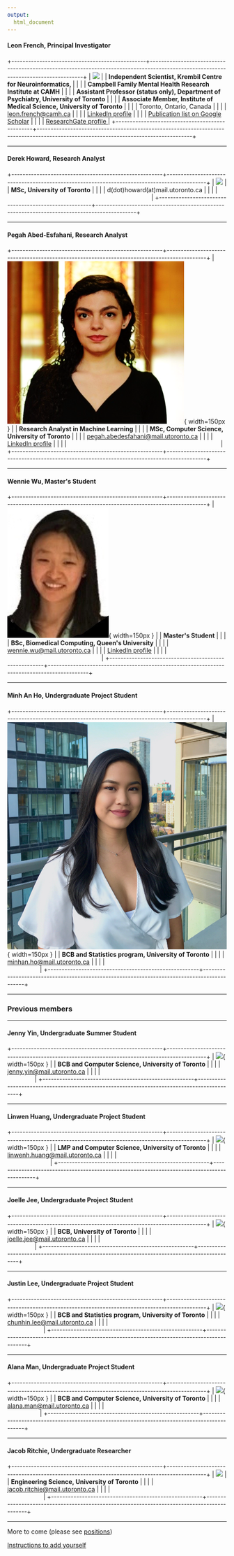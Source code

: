 ```yaml
---
output:
  html_document
---
```

<!---
README:
This is really annoying to edit - the tables are really finicky about spaces - maybe convert to something else - r markdown?
The table widths are relative to the longest column, hence the &nbsp; &nbsp; padding to make sure alignment is right
Also it's best to edit it with a text editor that doesn't wrap lines
-->

#### Leon French, Principal Investigator  
+------------------------------------------------+------------------------------------------------------------------------------------------------------------------------------------+
| ![](./images/Leon.picture.jpg)                 | | <b>Independent Scientist, Krembil Centre for Neuroinformatics, </b>                                                    |
|                                                | | <b>Campbell Family Mental Health Research Institute at CAMH</b>                                               |
|                                                | | <b>Assistant Professor (status only), Department of Psychiatry, University of Toronto</b>                                            |
|                                                | | <b> Associate Member, Institute of Medical Science, University of Toronto</b>                                            |
|                                                | | Toronto, Ontario, Canada                                                                                                 |
|                                                | |  leon.french@camh.ca                                                                                            |
|                                                | |  [LinkedIn profile](https://ca.linkedin.com/in/leonfrench)                                                                               |
|                                                | |  [Publication list on Google Scholar](https://scholar.google.ca/citations?hl=en&user=zBJxfPEAAAAJ&view_op=list_works&sortby=pubdate)         |
|                                                | |  [ResearchGate profile ](https://www.researchgate.net/profile/Leon_French)                                                         |
+------------------------------------------------+-------------------------------------------------------------------------------------------------------------------------------------+

- - -

#### Derek Howard, Research Analyst

+------------------------------------------------------+--------------------------------------------------------------------------------------------+
| ![](./images/derek.jpeg)                             | | <b>MSc, University of Toronto</b>                                                        |
|                                                      | | d(dot)howard(at)mail.utoronto.ca                                                        |
|                                                      | |  &nbsp; &nbsp;&nbsp; &nbsp; &nbsp; &nbsp; &nbsp;&nbsp; &nbsp; &nbsp; &nbsp; &nbsp; &nbsp; &nbsp; &nbsp; &nbsp; &nbsp; &nbsp; &nbsp; &nbsp;&nbsp; &nbsp; &nbsp; &nbsp; &nbsp; &nbsp; &nbsp; &nbsp; &nbsp; &nbsp; &nbsp; &nbsp; &nbsp;&nbsp; &nbsp; &nbsp; &nbsp; &nbsp;&nbsp; &nbsp; &nbsp; &nbsp; &nbsp; &nbsp; &nbsp; &nbsp; &nbsp;  |
+------------------------------------------------------+--------------------------------------------------------------------------------------------+

- - -

#### Pegah Abed-Esfahani, Research Analyst  
+------------------------------------------------------+--------------------------------------------------------------------------------------------+
| ![](./images/pegah.png){ width=150px }               | | <b>Research Analyst in Machine Learning</b>                                                        |
|                                                      | | <b>MSc, Computer Science, University of Toronto</b>                                                        |
|                                                      | | pegah.abedesfahani@mail.utoronto.ca                                                                                                |
|                                                      | | [LinkedIn profile](https://www.linkedin.com/in/pegah-abed/)                                                                                                |
|                                                      | |  &nbsp; &nbsp;&nbsp; &nbsp; &nbsp; &nbsp; &nbsp;&nbsp; &nbsp; &nbsp; &nbsp; &nbsp; &nbsp; &nbsp; &nbsp; &nbsp; &nbsp; &nbsp; &nbsp; &nbsp;&nbsp; &nbsp; &nbsp; &nbsp; &nbsp; &nbsp; &nbsp; &nbsp; &nbsp; &nbsp; &nbsp; &nbsp; &nbsp;&nbsp; &nbsp; &nbsp; &nbsp; &nbsp;&nbsp; &nbsp; &nbsp; &nbsp; &nbsp; &nbsp; &nbsp; &nbsp; &nbsp;  |
+------------------------------------------------------+--------------------------------------------------------------------------------------------+

- - -

#### Wennie Wu, Master's Student
+------------------------------------------------------+--------------------------------------------------------------------------------------------+
| ![](./images/wennie.jpg){ width=150px }              | | <b>Master's Student</b>                                                        |
|                                                      | | <b>BSc, Biomedical Computing, Queen's University</b>                                                        |
|                                                      | | wennie.wu@mail.utoronto.ca                                                                                                |
|                                                      | | [LinkedIn profile](https://www.linkedin.com/in/wennie-wu-047755142/)                                                                                                |
|                                                      | |  &nbsp; &nbsp;&nbsp; &nbsp; &nbsp; &nbsp; &nbsp;&nbsp; &nbsp; &nbsp; &nbsp; &nbsp; &nbsp; &nbsp; &nbsp; &nbsp; &nbsp; &nbsp; &nbsp; &nbsp;&nbsp; &nbsp; &nbsp; &nbsp; &nbsp; &nbsp; &nbsp; &nbsp; &nbsp; &nbsp; &nbsp; &nbsp; &nbsp;&nbsp; &nbsp; &nbsp; &nbsp; &nbsp;&nbsp; &nbsp; &nbsp; &nbsp; &nbsp; &nbsp; &nbsp; &nbsp; &nbsp;  |
+------------------------------------------------------+--------------------------------------------------------------------------------------------+

- - -

#### Minh An Ho, Undergraduate Project Student

+------------------------------------------------------+--------------------------------------------------------------------------------------------+
|   ![](./images/minhan.jpg){ width=150px }            | | <b>BCB and Statistics program, University of Toronto</b>                                                        |
|                                                      | | minhan.ho@mail.utoronto.ca                                                        |
|                                                      | |  &nbsp; &nbsp;&nbsp; &nbsp; &nbsp; &nbsp; &nbsp;&nbsp; &nbsp; &nbsp; &nbsp; &nbsp; &nbsp; &nbsp; &nbsp; &nbsp; &nbsp; &nbsp; &nbsp; &nbsp;&nbsp; &nbsp; &nbsp; &nbsp; &nbsp; &nbsp; &nbsp; &nbsp; &nbsp; &nbsp; &nbsp; &nbsp; &nbsp;&nbsp; &nbsp; &nbsp; &nbsp; &nbsp;&nbsp; &nbsp; &nbsp; &nbsp; &nbsp; &nbsp; &nbsp; &nbsp; &nbsp;  |
+------------------------------------------------------+--------------------------------------------------------------------------------------------+

- - -

### Previous members

- - -
#### Jenny Yin, Undergraduate Summer Student
+------------------------------------------------------+--------------------------------------------------------------------------------------------+
| ![](./images/jenny.png){ width=150px }               | | <b>BCB and Computer Science, University of Toronto</b>                                                        |
|                                                      | | jenny.yin@mail.utoronto.ca                                                        |
|                                                      | |  &nbsp; &nbsp;&nbsp; &nbsp; &nbsp; &nbsp; &nbsp;&nbsp; &nbsp; &nbsp; &nbsp; &nbsp; &nbsp; &nbsp; &nbsp; &nbsp; &nbsp; &nbsp; &nbsp; &nbsp;&nbsp; &nbsp; &nbsp; &nbsp; &nbsp; &nbsp; &nbsp; &nbsp; &nbsp; &nbsp; &nbsp; &nbsp; &nbsp;&nbsp; &nbsp; &nbsp; &nbsp; &nbsp;&nbsp; &nbsp; &nbsp; &nbsp; &nbsp; &nbsp; &nbsp; &nbsp; &nbsp;  |
+------------------------------------------------------+--------------------------------------------------------------------------------------------+

- - -

#### Linwen Huang, Undergraduate Project Student
+------------------------------------------------------+--------------------------------------------------------------------------------------------+
| ![](./images/linwen.png){ width=150px }              | | <b>LMP and Computer Science, University of Toronto</b>                                                        |
|                                                      | | linwenh.huang@mail.utoronto.ca                                                      |
|                                                      | |  &nbsp; &nbsp;&nbsp; &nbsp; &nbsp; &nbsp; &nbsp;&nbsp; &nbsp; &nbsp; &nbsp; &nbsp; &nbsp; &nbsp; &nbsp; &nbsp; &nbsp; &nbsp; &nbsp; &nbsp;&nbsp; &nbsp; &nbsp; &nbsp; &nbsp; &nbsp; &nbsp; &nbsp; &nbsp; &nbsp; &nbsp; &nbsp; &nbsp;&nbsp; &nbsp; &nbsp; &nbsp; &nbsp;&nbsp; &nbsp; &nbsp; &nbsp; &nbsp; &nbsp; &nbsp; &nbsp; &nbsp;  |
+------------------------------------------------------+--------------------------------------------------------------------------------------------+

- - -

#### Joelle Jee, Undergraduate Project Student
+------------------------------------------------------+--------------------------------------------------------------------------------------------+
| ![](./images/joelle.jpg){ width=150px }              | | <b>BCB, University of Toronto</b>                                                        |
|                                                      | | joelle.jee@mail.utoronto.ca                                                      |
|                                                      | |  &nbsp; &nbsp;&nbsp; &nbsp; &nbsp; &nbsp; &nbsp;&nbsp; &nbsp; &nbsp; &nbsp; &nbsp; &nbsp; &nbsp; &nbsp; &nbsp; &nbsp; &nbsp; &nbsp; &nbsp;&nbsp; &nbsp; &nbsp; &nbsp; &nbsp; &nbsp; &nbsp; &nbsp; &nbsp; &nbsp; &nbsp; &nbsp; &nbsp;&nbsp; &nbsp; &nbsp; &nbsp; &nbsp;&nbsp; &nbsp; &nbsp; &nbsp; &nbsp; &nbsp; &nbsp; &nbsp; &nbsp;  |
+------------------------------------------------------+--------------------------------------------------------------------------------------------+

- - -

#### Justin Lee, Undergraduate Project Student

+------------------------------------------------------+--------------------------------------------------------------------------------------------+
|   ![](./images/justin.jpg){ width=150px }            | | <b>BCB and Statistics program, University of Toronto</b>                                                        |
|                                                      | | chunhin.lee@mail.utoronto.ca                                                        |
|                                                      | |  &nbsp; &nbsp;&nbsp; &nbsp; &nbsp; &nbsp; &nbsp;&nbsp; &nbsp; &nbsp; &nbsp; &nbsp; &nbsp; &nbsp; &nbsp; &nbsp; &nbsp; &nbsp; &nbsp; &nbsp;&nbsp; &nbsp; &nbsp; &nbsp; &nbsp; &nbsp; &nbsp; &nbsp; &nbsp; &nbsp; &nbsp; &nbsp; &nbsp;&nbsp; &nbsp; &nbsp; &nbsp; &nbsp;&nbsp; &nbsp; &nbsp; &nbsp; &nbsp; &nbsp; &nbsp; &nbsp; &nbsp;  |
+------------------------------------------------------+--------------------------------------------------------------------------------------------+

- - -

#### Alana Man, Undergraduate Project Student

+------------------------------------------------------+--------------------------------------------------------------------------------------------+
| ![](./images/alana.jpg){ width=150px }               | | <b>BCB and Computer Science, University of Toronto</b>                                                        |
|                                                      | | alana.man@mail.utoronto.ca                                                        |
|                                                      | |  &nbsp; &nbsp;&nbsp; &nbsp; &nbsp; &nbsp; &nbsp;&nbsp; &nbsp; &nbsp; &nbsp; &nbsp; &nbsp; &nbsp; &nbsp; &nbsp; &nbsp; &nbsp; &nbsp; &nbsp;&nbsp; &nbsp; &nbsp; &nbsp; &nbsp; &nbsp; &nbsp; &nbsp; &nbsp; &nbsp; &nbsp; &nbsp; &nbsp;&nbsp; &nbsp; &nbsp; &nbsp; &nbsp;&nbsp; &nbsp; &nbsp; &nbsp; &nbsp; &nbsp; &nbsp; &nbsp; &nbsp;  |
+------------------------------------------------------+--------------------------------------------------------------------------------------------+

- - -

#### Jacob Ritchie, Undergraduate Researcher

+------------------------------------------------------+--------------------------------------------------------------------------------------------+
| ![](https://i.stack.imgur.com/okDq7t.jpg)            | | <b>Engineering Science, University of Toronto</b>                                        |
|                                                      | | jacob.ritchie@mail.utoronto.ca                                                          |
|                                                      | |  &nbsp; &nbsp;&nbsp; &nbsp; &nbsp; &nbsp; &nbsp;&nbsp; &nbsp; &nbsp; &nbsp; &nbsp; &nbsp; &nbsp; &nbsp; &nbsp; &nbsp; &nbsp; &nbsp; &nbsp;&nbsp; &nbsp; &nbsp; &nbsp; &nbsp; &nbsp; &nbsp; &nbsp; &nbsp; &nbsp; &nbsp; &nbsp; &nbsp;&nbsp; &nbsp; &nbsp; &nbsp; &nbsp;&nbsp; &nbsp; &nbsp; &nbsp; &nbsp; &nbsp; &nbsp; &nbsp; &nbsp;  |
+------------------------------------------------------+--------------------------------------------------------------------------------------------+
                                                
- - -
                                                                   
More to come (please see [positions](./positions.html))


[Instructions to add yourself](https://github.com/computationalneurobiology/ComputationalNeurobiology.github.io/tree/master)